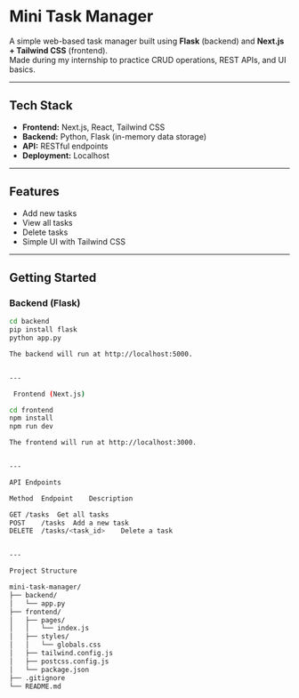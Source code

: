 #  Mini Task Manager

A simple web-based task manager built using **Flask** (backend) and **Next.js + Tailwind CSS** (frontend).  
Made during my internship to practice CRUD operations, REST APIs, and UI basics.

---

## Tech Stack

- **Frontend:** Next.js, React, Tailwind CSS
- **Backend:** Python, Flask (in-memory data storage)
- **API:** RESTful endpoints
- **Deployment:** Localhost

---

## Features

-  Add new tasks
-  View all tasks
-  Delete tasks
- Simple UI with Tailwind CSS

---

## Getting Started

### Backend (Flask)

```bash
cd backend
pip install flask
python app.py

The backend will run at http://localhost:5000.


---

 Frontend (Next.js)

cd frontend
npm install
npm run dev

The frontend will run at http://localhost:3000.


---

API Endpoints

Method	Endpoint	Description

GET	/tasks	Get all tasks
POST	/tasks	Add a new task
DELETE	/tasks/<task_id>	Delete a task


---

Project Structure

mini-task-manager/
├── backend/
│   └── app.py
├── frontend/
│   ├── pages/
│   │   └── index.js
│   ├── styles/
│   │   └── globals.css
│   ├── tailwind.config.js
│   ├── postcss.config.js
│   └── package.json
├── .gitignore
└── README.md




